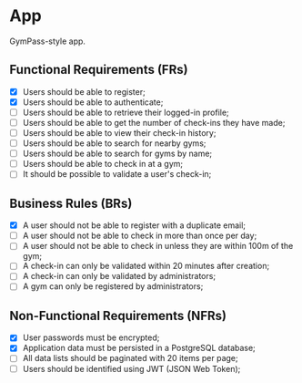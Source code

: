 # App  

GymPass-style app.  

## Functional Requirements (FRs)  

- [x] Users should be able to register;  
- [x] Users should be able to authenticate;  
- [ ] Users should be able to retrieve their logged-in profile;  
- [ ] Users should be able to get the number of check-ins they have made;  
- [ ] Users should be able to view their check-in history;  
- [ ] Users should be able to search for nearby gyms;  
- [ ] Users should be able to search for gyms by name;  
- [ ] Users should be able to check in at a gym;  
- [ ] It should be possible to validate a user's check-in;  

## Business Rules (BRs)  

- [x] A user should not be able to register with a duplicate email;  
- [ ] A user should not be able to check in more than once per day;  
- [ ] A user should not be able to check in unless they are within 100m of the gym;  
- [ ] A check-in can only be validated within 20 minutes after creation;  
- [ ] A check-in can only be validated by administrators;  
- [ ] A gym can only be registered by administrators;  

## Non-Functional Requirements (NFRs)  

- [x] User passwords must be encrypted;  
- [x] Application data must be persisted in a PostgreSQL database;  
- [ ] All data lists should be paginated with 20 items per page;  
- [ ] Users should be identified using JWT (JSON Web Token);
